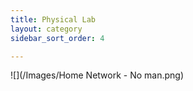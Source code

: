 ```yaml
---
title: Physical Lab
layout: category
sidebar_sort_order: 4

---
```

![](/Images/Home Network - No man.png)